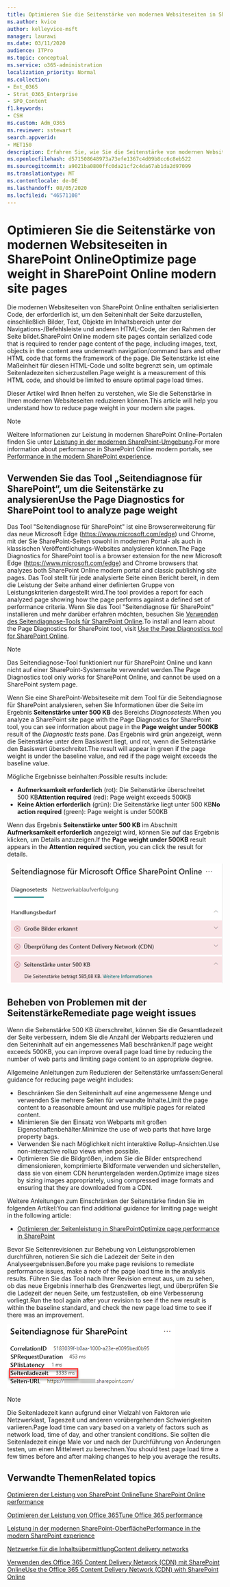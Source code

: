 ```yaml
---
title: Optimieren Sie die Seitenstärke von modernen Websiteseiten in SharePoint Online
ms.author: kvice
author: kelleyvice-msft
manager: laurawi
ms.date: 03/11/2020
audience: ITPro
ms.topic: conceptual
ms.service: o365-administration
localization_priority: Normal
ms.collection:
- Ent_O365
- Strat_O365_Enterprise
- SPO_Content
f1.keywords:
- CSH
ms.custom: Adm_O365
ms.reviewer: sstewart
search.appverid:
- MET150
description: Erfahren Sie, wie Sie die Seitenstärke von modernen Websiteseiten in SharePoint Online optimieren können.
ms.openlocfilehash: d571508648973a73efe1367c4d09b8cc6c8eb522
ms.sourcegitcommit: a9021ba0800ffc0da21cf2c4da67ab1da2d97099
ms.translationtype: MT
ms.contentlocale: de-DE
ms.lasthandoff: 08/05/2020
ms.locfileid: "46571108"
---
```

# <a name="optimize-page-weight-in-sharepoint-online-modern-site-pages"></a><span data-ttu-id="043cf-103">Optimieren Sie die Seitenstärke von modernen Websiteseiten in SharePoint Online</span><span class="sxs-lookup"><span data-stu-id="043cf-103">Optimize page weight in SharePoint Online modern site pages</span></span>

<span data-ttu-id="043cf-104">Die modernen Websiteseiten von SharePoint Online enthalten serialisierten Code, der erforderlich ist, um den Seiteninhalt der Seite darzustellen, einschließlich Bilder, Text, Objekte im Inhaltsbereich unter der Navigations-/Befehlsleiste und anderen HTML-Code, der den Rahmen der Seite bildet.</span><span class="sxs-lookup"><span data-stu-id="043cf-104">SharePoint Online modern site pages contain serialized code that is required to render page content of the page, including images, text, objects in the content area underneath navigation/command bars and other HTML code that forms the framework of the page.</span></span> <span data-ttu-id="043cf-105">Die Seitenstärke ist eine Maßeinheit für diesen HTML-Code und sollte begrenzt sein, um optimale Seitenladezeiten sicherzustellen.</span><span class="sxs-lookup"><span data-stu-id="043cf-105">Page weight is a measurement of this HTML code, and should be limited to ensure optimal page load times.</span></span>

<span data-ttu-id="043cf-106">Dieser Artikel wird Ihnen helfen zu verstehen, wie Sie die Seitenstärke in Ihren modernen Websiteseiten reduzieren können.</span><span class="sxs-lookup"><span data-stu-id="043cf-106">This article will help you understand how to reduce page weight in your modern site pages.</span></span>

>[!NOTE]
><span data-ttu-id="043cf-107">Weitere Informationen zur Leistung in modernen SharePoint Online-Portalen finden Sie unter [Leistung in der modernen SharePoint-Umgebung](https://docs.microsoft.com/sharepoint/modern-experience-performance).</span><span class="sxs-lookup"><span data-stu-id="043cf-107">For more information about performance in SharePoint Online modern portals, see [Performance in the modern SharePoint experience](https://docs.microsoft.com/sharepoint/modern-experience-performance).</span></span>

## <a name="use-the-page-diagnostics-for-sharepoint-tool-to-analyze-page-weight"></a><span data-ttu-id="043cf-108">Verwenden Sie das Tool „Seitendiagnose für SharePoint“, um die Seitenstärke zu analysieren</span><span class="sxs-lookup"><span data-stu-id="043cf-108">Use the Page Diagnostics for SharePoint tool to analyze page weight</span></span>

<span data-ttu-id="043cf-109">Das Tool "Seitendiagnose für SharePoint" ist eine Browsererweiterung für das neue Microsoft Edge (https://www.microsoft.com/edge) und Chrome, mit der Sie SharePoint-Seiten sowohl in modernen Portal- als auch in klassischen Veröffentlichungs-Websites analysieren können.</span><span class="sxs-lookup"><span data-stu-id="043cf-109">The Page Diagnostics for SharePoint tool is a browser extension for the new Microsoft Edge (https://www.microsoft.com/edge) and Chrome browsers that analyzes both SharePoint Online modern portal and classic publishing site pages.</span></span> <span data-ttu-id="043cf-110">Das Tool stellt für jede analysierte Seite einen Bericht bereit, in dem die Leistung der Seite anhand einer definierten Gruppe von Leistungskriterien dargestellt wird.</span><span class="sxs-lookup"><span data-stu-id="043cf-110">The tool provides a report for each analyzed page showing how the page performs against a defined set of performance criteria.</span></span> <span data-ttu-id="043cf-111">Wenn Sie das Tool "Seitendiagnose für SharePoint" installieren und mehr darüber erfahren möchten, besuchen Sie [Verwenden des Seitendiagnose-Tools für SharePoint Online](page-diagnostics-for-spo.md).</span><span class="sxs-lookup"><span data-stu-id="043cf-111">To install and learn about the Page Diagnostics for SharePoint tool, visit [Use the Page Diagnostics tool for SharePoint Online](page-diagnostics-for-spo.md).</span></span>

>[!NOTE]
><span data-ttu-id="043cf-112">Das Seitendiagnose-Tool funktioniert nur für SharePoint Online und kann nicht auf einer SharePoint-Systemseite verwendet werden.</span><span class="sxs-lookup"><span data-stu-id="043cf-112">The Page Diagnostics tool only works for SharePoint Online, and cannot be used on a SharePoint system page.</span></span>

<span data-ttu-id="043cf-113">Wenn Sie eine SharePoint-Websiteseite mit dem Tool für die Seitendiagnose für SharePoint analysieren, sehen Sie Informationen über die Seite im Ergebnis **Seitenstärke unter 500 KB** des Bereichs _Diagnosetests_.</span><span class="sxs-lookup"><span data-stu-id="043cf-113">When you analyze a SharePoint site page with the Page Diagnostics for SharePoint tool, you can see information about page in the **Page weight under 500KB** result of the _Diagnostic tests_ pane.</span></span> <span data-ttu-id="043cf-114">Das Ergebnis wird grün angezeigt, wenn die Seitenstärke unter dem Basiswert liegt, und rot, wenn die Seitenstärke den Basiswert überschreitet.</span><span class="sxs-lookup"><span data-stu-id="043cf-114">The result will appear in green if the page weight is under the baseline value, and red if the page weight exceeds the baseline value.</span></span>

<span data-ttu-id="043cf-115">Mögliche Ergebnisse beinhalten:</span><span class="sxs-lookup"><span data-stu-id="043cf-115">Possible results include:</span></span>

- <span data-ttu-id="043cf-116">**Aufmerksamkeit erforderlich** (rot): Die Seitenstärke überschreitet 500 KB</span><span class="sxs-lookup"><span data-stu-id="043cf-116">**Attention required** (red): Page weight exceeds 500KB</span></span>
- <span data-ttu-id="043cf-117">**Keine Aktion erforderlich** (grün): Die Seitenstärke liegt unter 500 KB</span><span class="sxs-lookup"><span data-stu-id="043cf-117">**No action required** (green): Page weight is under 500KB</span></span>

<span data-ttu-id="043cf-118">Wenn das Ergebnis **Seitenstärke unter 500 KB** im Abschnitt **Aufmerksamkeit erforderlich** angezeigt wird, können Sie auf das Ergebnis klicken, um Details anzuzeigen.</span><span class="sxs-lookup"><span data-stu-id="043cf-118">If the **Page weight under 500KB** result appears in the **Attention required** section, you can click the result for details.</span></span>

![Anforderungen für SharePoint-Ergebnisse](media/modern-portal-optimization/pagediag-page-weight.png)

## <a name="remediate-page-weight-issues"></a><span data-ttu-id="043cf-120">Beheben von Problemen mit der Seitenstärke</span><span class="sxs-lookup"><span data-stu-id="043cf-120">Remediate page weight issues</span></span>

<span data-ttu-id="043cf-121">Wenn die Seitenstärke 500 KB überschreitet, können Sie die Gesamtladezeit der Seite verbessern, indem Sie die Anzahl der Webparts reduzieren und den Seiteninhalt auf ein angemessenes Maß beschränken.</span><span class="sxs-lookup"><span data-stu-id="043cf-121">If page weight exceeds 500KB, you can improve overall page load time by reducing the number of web parts and limiting page content to an appropriate degree.</span></span>

<span data-ttu-id="043cf-122">Allgemeine Anleitungen zum Reduzieren der Seitenstärke umfassen:</span><span class="sxs-lookup"><span data-stu-id="043cf-122">General guidance for reducing page weight includes:</span></span>

- <span data-ttu-id="043cf-123">Beschränken Sie den Seiteninhalt auf eine angemessene Menge und verwenden Sie mehrere Seiten für verwandte Inhalte.</span><span class="sxs-lookup"><span data-stu-id="043cf-123">Limit the page content to a reasonable amount and use multiple pages for related content.</span></span>
- <span data-ttu-id="043cf-124">Minimieren Sie den Einsatz von Webparts mit großen Eigenschaftenbehälter.</span><span class="sxs-lookup"><span data-stu-id="043cf-124">Minimize the use of web parts that have large property bags.</span></span>
- <span data-ttu-id="043cf-125">Verwenden Sie nach Möglichkeit nicht interaktive Rollup-Ansichten.</span><span class="sxs-lookup"><span data-stu-id="043cf-125">Use non-interactive rollup views when possible.</span></span>
- <span data-ttu-id="043cf-126">Optimieren Sie die Bildgrößen, indem Sie die Bilder entsprechend dimensionieren, komprimierte Bildformate verwenden und sicherstellen, dass sie von einem CDN heruntergeladen werden.</span><span class="sxs-lookup"><span data-stu-id="043cf-126">Optimize image sizes by sizing images appropriately, using compressed image formats and ensuring that they are downloaded from a CDN.</span></span>

<span data-ttu-id="043cf-127">Weitere Anleitungen zum Einschränken der Seitenstärke finden Sie im folgenden Artikel:</span><span class="sxs-lookup"><span data-stu-id="043cf-127">You can find additional guidance for limiting page weight in the following article:</span></span>

- [<span data-ttu-id="043cf-128">Optimieren der Seitenleistung in SharePoint</span><span class="sxs-lookup"><span data-stu-id="043cf-128">Optimize page performance in SharePoint</span></span>](https://docs.microsoft.com/sharepoint/dev/general-development/optimize-page-performance-in-sharepoint)

<span data-ttu-id="043cf-129">Bevor Sie Seitenrevisionen zur Behebung von Leistungsproblemen durchführen, notieren Sie sich die Ladezeit der Seite in den Analyseergebnissen.</span><span class="sxs-lookup"><span data-stu-id="043cf-129">Before you make page revisions to remediate performance issues, make a note of the page load time in the analysis results.</span></span> <span data-ttu-id="043cf-130">Führen Sie das Tool nach Ihrer Revision erneut aus, um zu sehen, ob das neue Ergebnis innerhalb des Grenzwertes liegt, und überprüfen Sie die Ladezeit der neuen Seite, um festzustellen, ob eine Verbesserung vorliegt.</span><span class="sxs-lookup"><span data-stu-id="043cf-130">Run the tool again after your revision to see if the new result is within the baseline standard, and check the new page load time to see if there was an improvement.</span></span>

![Ergebnisse der Seitenladezeiten](media/modern-portal-optimization/pagediag-page-load-time.png)

>[!NOTE]
><span data-ttu-id="043cf-132">Die Seitenladezeit kann aufgrund einer Vielzahl von Faktoren wie Netzwerklast, Tageszeit und anderen vorübergehenden Schwierigkeiten variieren.</span><span class="sxs-lookup"><span data-stu-id="043cf-132">Page load time can vary based on a variety of factors such as network load, time of day, and other transient conditions.</span></span> <span data-ttu-id="043cf-133">Sie sollten die Seitenladezeit einige Male vor und nach der Durchführung von Änderungen testen, um einen Mittelwert zu berechnen.</span><span class="sxs-lookup"><span data-stu-id="043cf-133">You should test page load time a few times before and after making changes to help you average the results.</span></span>

## <a name="related-topics"></a><span data-ttu-id="043cf-134">Verwandte Themen</span><span class="sxs-lookup"><span data-stu-id="043cf-134">Related topics</span></span>

[<span data-ttu-id="043cf-135">Optimieren der Leistung von SharePoint Online</span><span class="sxs-lookup"><span data-stu-id="043cf-135">Tune SharePoint Online performance</span></span>](tune-sharepoint-online-performance.md)

[<span data-ttu-id="043cf-136">Optimieren der Leistung von Office 365</span><span class="sxs-lookup"><span data-stu-id="043cf-136">Tune Office 365 performance</span></span>](tune-office-365-performance.md)

[<span data-ttu-id="043cf-137">Leistung in der modernen SharePoint-Oberfläche</span><span class="sxs-lookup"><span data-stu-id="043cf-137">Performance in the modern SharePoint experience</span></span>](https://docs.microsoft.com/sharepoint/modern-experience-performance)

[<span data-ttu-id="043cf-138">Netzwerke für die Inhaltsübermittlung</span><span class="sxs-lookup"><span data-stu-id="043cf-138">Content delivery networks</span></span>](content-delivery-networks.md)

[<span data-ttu-id="043cf-139">Verwenden des Office 365 Content Delivery Network (CDN) mit SharePoint Online</span><span class="sxs-lookup"><span data-stu-id="043cf-139">Use the Office 365 Content Delivery Network (CDN) with SharePoint Online</span></span>](use-office-365-cdn-with-spo.md)
